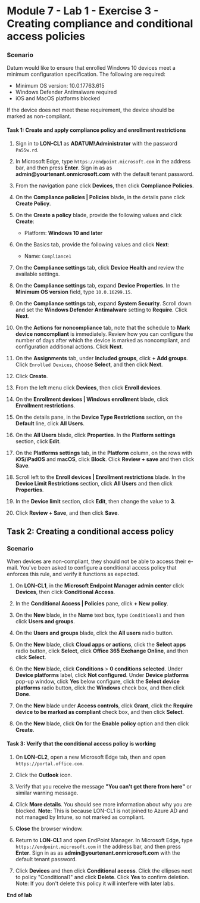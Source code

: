# Module 7 - Lab 1 - Exercise 3 - Creating compliance and conditional access policies 

### Scenario

Datum would like to ensure that enrolled Windows 10 devices meet a minimum configuration specification.  The following are required:

* Minimum OS version: 10.0.17763.615
* Windows Defender Antimalware required
* iOS and MacOS platforms blocked

If the device does not meet these requirement, the device should be marked as non-compliant.

#### Task 1: Create and apply compliance policy and enrollment restrictions

1.  Sign in to **LON-CL1** as **ADATUM\\Administrator** with the password `Pa55w.rd`. 

2.  In Microsoft Edge, type `https://endpoint.microsoft.com` in the  address bar, and then press **Enter**. Sign in as as **admin\@yourtenant.onmicrosoft.com** with the default tenant password.

3.  From the navigation pane click **Devices**, then click **Compliance Policies**.

4.  On the **Compliance policies | Policies** blade, in the details pane click **Create Policy**.

5.  On the **Create a policy** blade, provide the following values and click **Create**:

    -  Platform: **Windows 10 and later**

6.  On the Basics tab, provide the following values and click **Next**:

    -  Name: `Compliance1`

7.  On the **Compliance settings** tab, click **Device Health** and review the available settings.

8.  On the **Compliance settings** tab, expand **Device Properties**. In the **Minimum OS version** field, type `10.0.16299.15`.

9.  On the **Compliance settings** tab, expand **System Security**. Scroll down and set the 
    **Windows Defender Antimalware** setting to **Require**. Click **Next**.

10. On the **Actions for noncompliance** tab, note that the schedule to **Mark device noncompliant** is immediately. Review how you can configure the number of days after which the device is marked as noncompliant, and configuration additional actions. Click **Next**. 

11. On the **Assignments** tab, under **Included groups**, click **+ Add groups**. Click `Enrolled Devices`, choose **Select**, and then click **Next**.

12. Click **Create**.

13. From the left menu click **Devices**, then click **Enroll devices**.

14. On the **Enrollment devices | Windows enrollment** blade, click **Enrollment restrictions**.

15. On the details pane, in the **Device Type Restrictions** section, on the **Default** line, click **All Users**.
    
16. On the **All Users** blade, click **Properties**. In the **Platform settings** section, click **Edit**.

17. On the **Platforms settings** tab, in the **Platform** column, on the rows with **iOS/iPadOS** and **macOS**, click **Block**. Click **Review + save** and then click **Save**.

18. Scroll left to the **Enroll devices | Enrollment restrictions** blade. In the **Device Limit Restrictions** section, click **All Users** and then click **Properties**.

19. In the **Device limit** section, click **Edit**, then change the value to **3**.  

20. Click **Review + Save**, and then click **Save**.


## Task 2: Creating a conditional access policy

### Scenario 

When devices are non-compliant, they should not be able to access their e-mail. You've been asked to configure a conditional access policy that enforces this rule, and verify it functions as expected.


1.  On **LON-CL1**, in the **Microsoft Endpoint Manager admin center** click **Devices**, then click **Conditional Access**.

2.  In the **Conditional Access | Policies** pane, click **+ New policy**.

3.  On the **New** blade, in the **Name** text box, type `Conditional1` and then click **Users and groups**.

4.  On the **Users and groups** blade, click the **All users** radio button.

5.  On the **New** blade, click **Cloud apps or actions**, click the **Select apps** radio button, click **Select**, click **Office 365 Exchange Online**, and then click **Select**.

6.  On the **New** blade, click **Conditions** > **0 conditions selected**. Under **Device platforms** label, click **Not configured**. Under **Device platforms** pop-up window, click **Yes** below configure, click the **Select device platforms** radio button, click the **Windows** check box, and then click **Done**.

7.  On the **New** blade under **Access controls**, click **Grant**, click the **Require device to be marked as compliant** check box, and then click **Select**.

8.  On the **New** blade, click **On** for the **Enable policy** option and then click **Create**.

#### Task 3: Verify that the conditional access policy is working

1.  On **LON-CL2**, open a new Microsoft Edge tab, then and open `https://portal.office.com`.

2.  Click the **Outlook** icon. 

3.  Verify that you receive the message **"You can't get there from here"** or similar warning message.

4.  Click **More details**. You should see more information about why you are blocked. **Note:** This is because LON-CL1 is not joined to Azure AD and not managed by Intune, so not marked as compliant.

5.  **Close** the browser window.

6.  Return to **LON-CL1** and open EndPoint Manager. In Microsoft Edge, type `https://endpoint.microsoft.com` in the  address bar, and then press **Enter**. Sign in as as **admin\@yourtenant.onmicrosoft.com** with the default tenant password.

7.  Click **Devices** and then click **Conditional access**. Click the ellipses next to policy "Conditional1" and click **Delete**.  Click **Yes** to confirm deletion.  Note: If you don't delete this policy it will interfere with later labs.



**End of lab**
